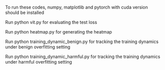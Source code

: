 To run these codes, numpy, matplotlib and pytorch with cuda version should be installed

Run python vit.py for evaluating the test loss 

Run python heatmap.py for generating the heatmap

Run python training_dynamic_benign.py for tracking the training dynamics under benign overfitting setting

Run python training_dynamic_harmful.py for tracking the training dynamics under harmful overfitting setting